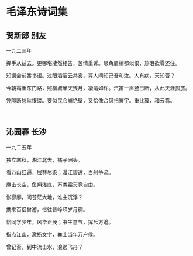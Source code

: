 # 毛泽东诗词集

## 贺新郎 别友

一九二三年

挥手从兹去。更哪堪凄然相告，苦情重诉。眼角眉梢都似恨，热泪欲零还住。

知误会前番书语。过眼滔滔云共雾，算人间知己吾和汝。人有病，天知否？

今朝霜重东门路，照横塘半天残月，凄清如许。汽笛一声肠已断，从此天涯孤旅。

凭隔断愁丝恨缕。要似昆仑崩绝壁，又恰像台风扫寰宇。重比翼，和云翥。

<br/>

## 沁园春 长沙

一九二五年

独立寒秋，湘江北去，橘子洲头。

看万山红遍，层林尽染；漫江碧透，百舸争流。

鹰击长空，鱼翔浅底，万类霜天竞自由。

怅寥廓，问苍茫大地，谁主沉浮？

携来百侣曾游，忆往昔峥嵘岁月稠。

恰同学少年，风华正茂；书生意气，挥斥方遒。

指点江山，激扬文字，粪土当年万户侯。

曾记否，到中流击水，浪遏飞舟？
